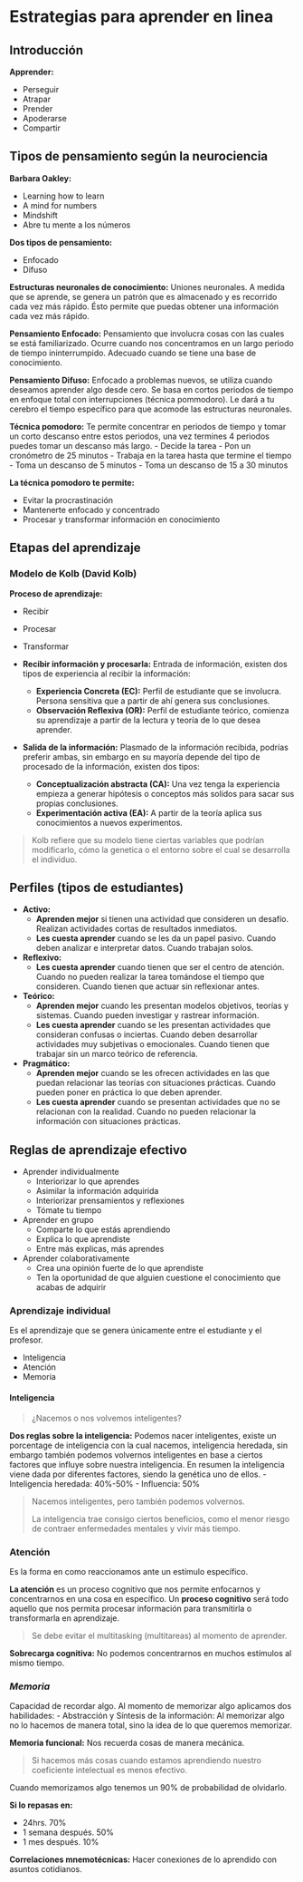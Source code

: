 # Estrategias para aprender en linea


## Introducción


**Apprender:**
- Perseguir
- Atrapar
- Prender
- Apoderarse
- Compartir

## Tipos de pensamiento según la neurociencia

**Barbara Oakley:**
- Learning how to learn
- A mind for numbers
- Mindshift
- Abre tu mente a los números

**Dos tipos de pensamiento:**
- Enfocado
- Difuso

**Estructuras neuronales de conocimiento:** Uniones neuronales. A medida que se aprende, se genera un patrón que es almacenado y es recorrido cada vez más rápido. Ésto permite que puedas obtener una información cada vez más rápido.

**Pensamiento Enfocado:** Pensamiento que involucra cosas con las cuales se está familiarizado. Ocurre cuando nos concentramos en un largo periodo de tiempo ininterrumpido. Adecuado cuando se tiene una base de conocimiento.

**Pensamiento Difuso:** Enfocado a problemas nuevos, se utiliza cuando deseamos aprender algo desde cero. Se basa en cortos periodos de tiempo en enfoque total con interrupciones (técnica pommodoro). Le dará a tu cerebro el tiempo específico para que acomode las estructuras neuronales.

**Técnica pomodoro:** Te permite concentrar en periodos de tiempo y tomar un corto descanso entre estos periodos, una vez termines 4 periodos puedes tomar un descanso más largo.
    - Decide la tarea
    - Pon un cronómetro de 25 minutos
    - Trabaja en la tarea hasta que termine el tiempo
    - Toma un descanso de 5 minutos
    - Toma un descanso de 15 a 30 minutos

**La técnica pomodoro te permite:**
- Evitar la procrastinación
- Mantenerte enfocado y concentrado
- Procesar y transformar información en conocimiento


## Etapas del aprendizaje

### Modelo de Kolb (David Kolb)

**Proceso de aprendizaje:**

- Recibir
- Procesar
- Transformar

- **Recibir información y procesarla:** Entrada de información, existen dos tipos de experiencia al recibir la información:
    - **Experiencia Concreta (EC):** Perfil de estudiante que se involucra. Persona sensitiva que a partir de ahí genera sus conclusiones.
    - **Observación Reflexiva (OR):** Perfil de estudiante teórico, comienza su aprendizaje a partir de la lectura y teoría de lo que desea aprender.

- **Salida de la información:** Plasmado de la información recibida, podrías preferir ambas, sin embargo en su mayoría depende del tipo de procesado de la información, existen dos tipos:
    - **Conceptualización abstracta (CA):** Una vez tenga la experiencia empieza a generar hipótesis o conceptos más solidos para sacar sus propias conclusiones.
    - **Experimentación activa (EA):** A partir de la teoría aplica sus conocimientos a nuevos experimentos.

> Kolb refiere que su modelo tiene ciertas variables que podrían modificarlo, cómo la genetica o el entorno sobre el cual se desarrolla el individuo.

## Perfiles (tipos de estudiantes)

- **Activo:**
    - **Aprenden mejor** si tienen una actividad que consideren un desafío. Realizan actividades cortas de resultados inmediatos.
    - **Les cuesta aprender** cuando se les da un papel pasivo. Cuando deben analizar e interpretar datos. Cuando trabajan solos.
- **Reflexivo:**
    <!-- - **Aprenden mejor** -->
    - **Les cuesta aprender** cuando tienen que ser el centro de atención. Cuando no pueden realizar la tarea tomándose el tiempo que consideren. Cuando tienen que actuar sin reflexionar antes.
- **Teórico:**
    - **Aprenden mejor** cuando les presentan modelos objetivos, teorías y sistemas. Cuando pueden investigar y rastrear información.
    - **Les cuesta aprender** cuando se les presentan actividades que consideran confusas o inciertas. Cuando deben desarrollar actividades muy subjetivas o emocionales. Cuando tienen que trabajar sin un marco teórico de referencia.
- **Pragmático:**
    - **Aprenden mejor** cuando se les ofrecen actividades en las que puedan relacionar las teorías con situaciones prácticas. Cuando pueden poner en práctica lo que deben aprender.
    - **Les cuesta aprender** cuando se presentan actividades que no se relacionan con la realidad. Cuando no pueden relacionar la información con situaciones prácticas.

## Reglas de aprendizaje efectivo

- Aprender individualmente
    - Interiorizar lo que aprendes
    - Asimilar la información adquirida
    - Interiorizar prensamientos y reflexiones
    - Tómate tu tiempo
- Aprender en grupo
    - Comparte lo que estás aprendiendo
    - Explica lo que aprendiste
    - Entre más explicas, más aprendes
- Aprender colaborativamente
    - Crea una opinión fuerte de lo que aprendiste
    - Ten la oportunidad de que alguien cuestione el conocimiento que acabas de adquirir

### Aprendizaje individual

Es el aprendizaje que se genera únicamente entre el estudiante y el profesor.

- Inteligencia
- Atención
- Memoria

#### **Inteligencia**

> ¿Nacemos o nos volvemos inteligentes?

**Dos reglas sobre la inteligencia:** Podemos nacer inteligentes, existe un porcentage de inteligencia con la cual nacemos, inteligencia heredada, sin embargo también podemos volvernos inteligentes en base a ciertos factores que influye sobre nuestra inteligencia. En resumen la inteligencia viene dada por diferentes factores, siendo la genética uno de ellos.
    - Inteligencia heredada: 40%-50%
    - Influencia: 50%

> Nacemos inteligentes, pero también podemos volvernos.
>
> La inteligencia trae consigo ciertos beneficios, como el menor riesgo de contraer enfermedades mentales y vivir más tiempo.

### **Atención**

Es la forma en como reaccionamos ante un estímulo específico.

**La atención** es un proceso cognitivo que nos permite enfocarnos y concentrarnos en una cosa en específico. Un **proceso cognitivo** será todo aquello que nos permita procesar información para transmitirla o transformarla en aprendizaje.

> Se debe evitar el multitasking (multitareas) al momento de aprender.

**Sobrecarga cognitiva:** No podemos concentrarnos en muchos estímulos al mismo tiempo.

### *Memoria*

Capacidad de recordar algo. Al momento de memorizar algo aplicamos dos habilidades:
    - Abstracción y Síntesis de la información: Al memorizar algo no lo hacemos de manera total, sino la idea de lo que queremos memorizar.

**Memoria funcional:** Nos recuerda cosas de manera mecánica.

> Si hacemos más cosas cuando estamos aprendiendo nuestro coeficiente intelectual es menos efectivo.

Cuando memorizamos algo tenemos un 90% de probabilidad de olvidarlo.

**Si lo repasas en:**
- 24hrs. 70%
- 1 semana después. 50%
- 1 mes después. 10%

**Correlaciones mnemotécnicas:** Hacer conexiones de lo aprendido con asuntos cotidianos.

